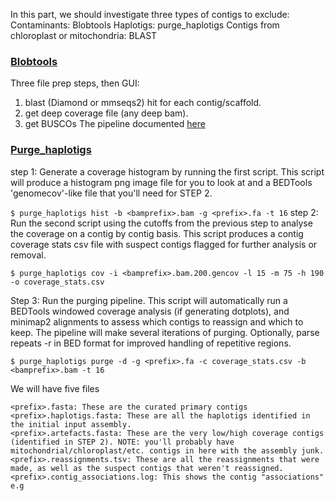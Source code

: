 In this part, we should investigate three types of contigs to exclude: 
Contaminants: Blobtools
Haplotigs: purge_haplotigs
Contigs from chloroplast or mitochondria: BLAST


### [Blobtools](https://blobtools.readme.io/docs/what-is-blobtools) 

Three file prep steps, then GUI:

1. blast (Diamond or mmseqs2) hit for each contig/scaffold.
2. get deep coverage file (any deep bam).
3. get BUSCOs
The pipeline documented [here](https://blobtools.readme.io/docs/what-is-blobtools)
### [Purge_haplotigs](https://bitbucket.org/mroachawri/purge_haplotigs/src/master/) 

step 1:
Generate a coverage histogram by running the first script. This script will produce a histogram png image file for you to look at and a BEDTools 'genomecov'-like file that you'll need for STEP 2. 

`$ purge_haplotigs hist -b <bamprefix>.bam -g <prefix>.fa -t 16`
step 2:
Run the second script using the cutoffs from the previous step to analyse the coverage on a contig by contig basis. This script produces a contig coverage stats csv file with suspect contigs flagged for further analysis or removal. 

`$ purge_haplotigs cov -i <bamprefix>.bam.200.gencov -l 15 -m 75 -h 190 -o coverage_stats.csv`

Step 3:
Run the purging pipeline. This script will automatically run a BEDTools windowed coverage analysis (if generating dotplots), and minimap2 alignments to assess which contigs to reassign and which to keep. The pipeline will make several iterations of purging. Optionally, parse repeats -r in BED format for improved handling of repetitive regions. 

`$ purge_haplotigs purge -d -g <prefix>.fa -c coverage_stats.csv -b <bamprefix>.bam -t 16` 

We will have five files
```
<prefix>.fasta: These are the curated primary contigs
<prefix>.haplotigs.fasta: These are all the haplotigs identified in the initial input assembly.
<prefix>.artefacts.fasta: These are the very low/high coverage contigs (identified in STEP 2). NOTE: you'll probably have mitochondrial/chloroplast/etc. contigs in here with the assembly junk.
<prefix>.reassignments.tsv: These are all the reassignments that were made, as well as the suspect contigs that weren't reassigned.
<prefix>.contig_associations.log: This shows the contig "associations" e.g
```
